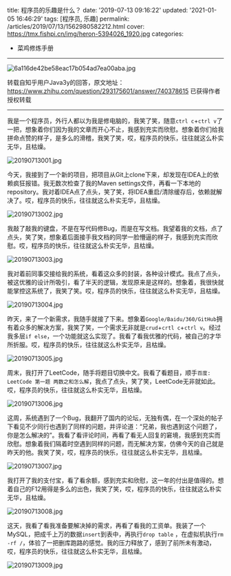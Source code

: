 title: 程序员的乐趣是什么？
date: '2019-07-13 09:16:22'
updated: '2021-01-05 16:46:29'
tags: [程序员, 乐趣]
permalink: /articles/2019/07/13/1562980582212.html
cover: https://tmx.fishpi.cn/img/heron-5394026_1920.jpg
categories: 
- 菜鸡修炼手册
---
![6a116de42be58eac17b054ad7ea00aba.jpg](https://tmx.fishpi.cn/img/heron-5394026_1920.jpg)

转载自知乎用户Java3y的回答，原文地址：https://www.zhihu.com/question/293175601/answer/740378615
已获得作者授权转载

---

我是一个程序员，外行人都以为我是修电脑的，我笑了笑，随意`ctrl c`+`ctrl v`了一把，想象着你们因为我的文章而开心不止，我感到充实而欣慰。想象着你们给我拼命点赞的样子，是多么的滑稽，我笑了笑，哎，程序员的快乐，往往就这么朴实无华，且枯燥。

![20190713001.jpg](https://tmx.fishpi.cn/img/20201231102649818.jpg)

今天，我接到了一个新的项目，把项目从Git上clone下来，却发现在IDEA上的依赖疯狂报错。我无数次检查了我的Maven settings文件，再看一下本地的repository。我对着IDEA点了点头，笑了笑，将IDEA重启/清除缓存后，依赖就解决了。哎，程序员的快乐，往往就这么朴实无华，且枯燥。

![20190713002.jpg](https://tmx.fishpi.cn/img/20201231102750036.jpg)

我敲了敲我的键盘，不是在写代码修Bug，而是在写文档。我望着我的文档，点了点头，笑了笑，想象着后面接手我文档的同学一脸懵逼的样子，我感到充实而欣慰。哎，程序员的快乐，往往就这么朴实无华，且枯燥。

![20190713003.jpg](https://tmx.fishpi.cn/img/20201231102850349.jpg)

我对着前同事交接给我的系统，看着这众多的封装，各种设计模式。我点了点头，被这优雅的设计所吸引，看了半天的逻辑，发现原来是这样的。想象着，我很快就能掌控这系统了，我笑了笑。哎，程序员的快乐，往往就这么朴实无华，且枯燥。

![20190713004.jpg](https://tmx.fishpi.cn/img/20201231102950536.jpg)

昨天，来了一个新需求，我随手就接了下来。想象着`Google/Baidu/360/GitHub`拥有着众多的解决方案，我笑了笑，一个需求无非就是`crud`+`crtl c`+`ctrl v`。经过我多层`if else`，一个功能就这么实现了。我看了看我优雅的代码，被自己的才华所折服。哎，程序员的快乐，往往就这么朴实无华，且枯燥。

![20190713005.jpg](https://tmx.fishpi.cn/img/20201231103050739.jpg)

周末，我打开了LeetCode，随手将题目切换中文。我看了看题目，顺手`百度: LeetCode 第一题 两数之和怎么解`，我点了点头，笑了笑，LeetCode无非就如此。哎，程序员的快乐，往往就这么朴实无华，且枯燥。

![20190713006.jpg](https://tmx.fishpi.cn/img/20201231103150942.jpg)

这周，系统遇到了一个Bug，我翻开了国内的论坛，无独有偶，在一个深处的帖子下看见不少同行也遇到了同样的问题，并评论道：“兄弟，我也遇到这个问题了，你是怎么解决的”。我看了看评论时间，再看了看无人回复的窘境，我感到充实而欣慰。想象着我们隔着时空遇到同样的问题，而无解决方案，仿佛今天的自己就是昨天的他。我笑了笑，哎，程序员的快乐，往往就这么朴实无华，且枯燥。

![20190713007.jpg](https://tmx.fishpi.cn/img/20201231103251270.jpg)

我打开了我的支付宝，看了看余额，感到充实和欣慰，这一年的付出是值得的。想着自己的F12用得是多么的出色，我笑了笑，哎，程序员的快乐，往往就这么朴实无华，且枯燥。

![20190713008.jpg](https://tmx.fishpi.cn/img/20201231103351488.jpg)

这天，我看了看我准备要解决掉的需求，再看了看我的工资单。我装了一个MySQL，把成千上万的数据`insert`到表中，再执行`drop table` ，在虚拟机执行`rm -rf /`，体验了一把删库跑路的感觉。我的压力释放了，感到了前所未有激动，哎，程序员的快乐，往往就这么朴实无华，且枯燥。

![20190713009.jpg](https://tmx.fishpi.cn/img/20201231103451660.jpg)

